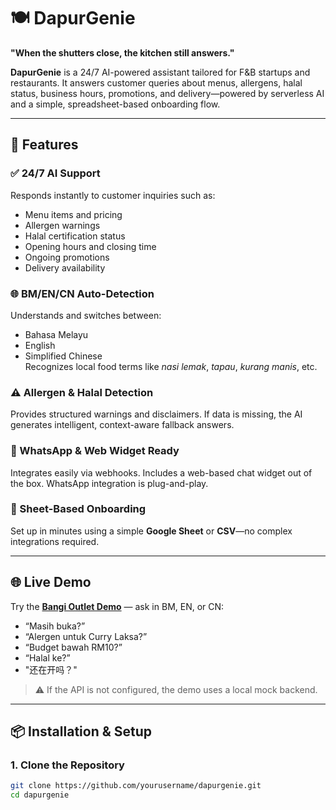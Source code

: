 # 🍽️ DapurGenie

**"When the shutters close, the kitchen still answers."**

**DapurGenie** is a 24/7 AI-powered assistant tailored for F&B startups and restaurants. It answers customer queries about menus, allergens, halal status, business hours, promotions, and delivery—powered by serverless AI and a simple, spreadsheet-based onboarding flow.

---

## 🚀 Features

### ✅ 24/7 AI Support  
Responds instantly to customer inquiries such as:
- Menu items and pricing
- Allergen warnings
- Halal certification status
- Opening hours and closing time
- Ongoing promotions
- Delivery availability

### 🌐 BM/EN/CN Auto-Detection  
Understands and switches between:
- Bahasa Melayu
- English
- Simplified Chinese  
Recognizes local food terms like _nasi lemak_, _tapau_, _kurang manis_, etc.

### ⚠️ Allergen & Halal Detection  
Provides structured warnings and disclaimers. If data is missing, the AI generates intelligent, context-aware fallback answers.

### 💬 WhatsApp & Web Widget Ready  
Integrates easily via webhooks. Includes a web-based chat widget out of the box. WhatsApp integration is plug-and-play.

### 🧾 Sheet-Based Onboarding  
Set up in minutes using a simple **Google Sheet** or **CSV**—no complex integrations required.

---

## 🌐 Live Demo

Try the [**Bangi Outlet Demo**](#) — ask in BM, EN, or CN:

- “Masih buka?”
- “Alergen untuk Curry Laksa?”
- “Budget bawah RM10?”
- “Halal ke?”
- "还在开吗？"

> ⚠️ If the API is not configured, the demo uses a local mock backend.

---

## 📦 Installation & Setup

### 1. Clone the Repository

```bash
git clone https://github.com/yourusername/dapurgenie.git
cd dapurgenie
